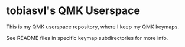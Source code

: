 # tobiasvl's QMK Userspace

This is my QMK userspace repository, where I keep my QMK keymaps.

See README files in specific keymap subdirectories for more info.
